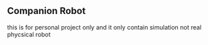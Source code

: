 ## Companion Robot

this is for personal project only and it only contain simulation not real phycsical robot 
